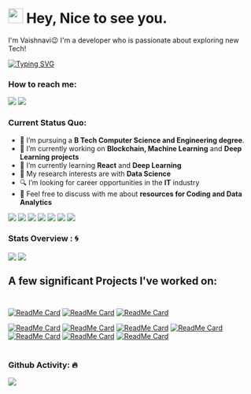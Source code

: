 <h1><img src="https://emojis.slackmojis.com/emojis/images/1531849430/4246/blob-sunglasses.gif?1531849430" width="30"/> Hey, Nice to see you.</h1>

I'm Vaishnavi😉 I'm a developer who is passionate about exploring new Tech!

[![Typing SVG](https://readme-typing-svg.herokuapp.com?vCenter=true&width=500&lines=Enthusiastic+Developer;Python+and+Web+Developer;Passionate+about+Tech)](https://git.io/typing-svg)

### How to reach me: 
<a href="mailto: vaishugiri001@gmail.com">
<img src="https://img.shields.io/badge/-vaishugiri001%40gmail.com-7B83EB?&style=for-the-badge&logo=Microsoft-outlook&logoColor=white" ></a> <a href="https://www.linkedin.com/in/vaishnavi-v-v-258176191/"><img src="https://img.shields.io/badge/Vaishnavi-%230077B5.svg?&style=for-the-badge&logo=linkedin&logoColor=white" ></a> 



### Current Status Quo:

- 💼 I’m pursuing a <strong>B Tech Computer Science and Engineering degree</strong>.
- 🔭 I’m currently working on <strong>Blockchain, Machine Learning</strong> and <strong>Deep Learning projects</strong>
- 🌱 I’m currently learning <strong>React</strong> and <strong>Deep Learning</strong>
- 🤔 My research interests are with <strong>Data Science</strong>
- 🔍 I’m looking for career opportunities in the <strong>IT</strong> industry
- 💬 Feel free to discuss with me about <strong> resources for Coding and Data Analytics</strong>

<img src="https://img.shields.io/badge/Java%20-%23E00033.svg?&style=for-the-badge&logo=java&logoColor=white">   <img src="https://img.shields.io/badge/python%20-%2314354C.svg?&style=for-the-badge&logo=python&logoColor=white">   <img src="https://img.shields.io/badge/c++%20-%2300599C.svg?&style=for-the-badge&logo=c%2B%2B&logoColor=white">   <img src="https://img.shields.io/badge/javascript%20-%23323330.svg?&style=for-the-badge&logo=javascript&logoColor=%23F7DF1E">   <img src="https://img.shields.io/badge/PHP%20-%23777BB4.svg?&style=for-the-badge&logo=php&logoColor=white"> <img src="https://img.shields.io/badge/git%20-%23F05032.svg?&style=for-the-badge&logo=git&logoColor=white"/>   <img src="http://img.shields.io/badge/-VS%20Code-000000?style=for-the-badge&logo=Visual-studio-code&logoColor=blue"> 

### Stats Overview : :cyclone:
<img align="center" src="https://github-readme-stats.vercel.app/api?username=VaishnaviVV&show_icons=true&theme=material-palenight&hide=html,Tcl" />
<img align="center" src="https://github-profile-trophy.vercel.app/?username=VaishnaviVV&theme=dracula&no-bg=true&row=1"/>

## A few significant Projects I've worked on:<br><br>
[![ReadMe Card](https://github-readme-stats.vercel.app/api/pin/?username=VaishnaviVV&theme=material-palenight&repo=Peer-to-Peer-ridesharing-using-Blockchain)](https://github.com/VaishnaviVV/Peer-to-Peer-ridesharing-using-Blockchain)
[![ReadMe Card](https://github-readme-stats.vercel.app/api/pin/?username=VaishnaviVV&theme=material-palenight&repo=Vit-Meet-Video-conferencing)](https://github.com/VaishnaviVV/Vit-Meet-Video-conferencing)
[![ReadMe Card](https://github-readme-stats.vercel.app/api/pin/?username=VaishnaviVV&theme=material-palenight&repo=Online-Proctoring-and-Facial-Tracking-)](https://github.com/VaishnaviVV/Online-Proctoring-and-Facial-Tracking-)

[![ReadMe Card](https://github-readme-stats.vercel.app/api/pin/?username=VaishnaviVV&theme=material-palenight&repo=Covid19_sentiment_analysis)](https://github.com/VaishnaviVV/Covid19_sentiment_analysis)
[![ReadMe Card](https://github-readme-stats.vercel.app/api/pin/?username=VaishnaviVV&theme=material-palenight&repo=IPL-Analytics-Prediction-IBMHC2021)](https://github.com/VaishnaviVV/IPL-Analytics-Prediction-IBMHC2021)
[![ReadMe Card](https://github-readme-stats.vercel.app/api/pin/?username=VaishnaviVV&theme=material-palenight&repo=Online-Shopping-system-using-Tkinter-and-SQL)](https://github.com/VaishnaviVV/Online-Shopping-system-using-Tkinter-and-SQL)
[![ReadMe Card](https://github-readme-stats.vercel.app/api/pin/?username=VaishnaviVV&theme=material-palenight&repo=Instagram-Crawler)](https://github.com/VaishnaviVV/Instagram-Crawler)
[![ReadMe Card](https://github-readme-stats.vercel.app/api/pin/?username=VaishnaviVV&theme=material-palenight&repo=LEDs-Blink-using-Arduino-and-IFTTT)](https://github.com/VaishnaviVV/LEDs-Blink-using-Arduino-and-IFTTT)
[![ReadMe Card](https://github-readme-stats.vercel.app/api/pin/?username=VaishnaviVV&theme=material-palenight&repo=Basic-Banking-System-Sparks-Intern)](https://github.com/VaishnaviVV/Basic-Banking-System-Sparks-Intern)
[![ReadMe Card](https://github-readme-stats.vercel.app/api/pin/?username=VaishnaviVV&theme=material-palenight&repo=Online-Music-System)](https://github.com/VaishnaviVV/Online-Music-System)
<br><br>


### Github Activity: 🔥 
<img align="center" src="https://activity-graph.herokuapp.com/graph?username=VaishnaviVV&theme=dracula&color=B994E6&bg_color=2B2D3D" />
